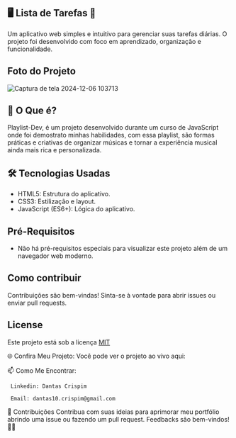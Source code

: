 

 ## 🖥️ Lista de Tarefas 📝
 Um aplicativo web simples e intuitivo para gerenciar suas tarefas diárias. O projeto foi desenvolvido com foco em aprendizado, organização e funcionalidade.


## Foto do Projeto

![Captura de tela 2024-12-06 103713](https://github.com/user-attachments/assets/228d1573-1168-4be9-8290-f2d5344eda9e)



## 🚀 O Que é?

Playlist-Dev, é um projeto desenvolvido durante um curso de JavaScript onde foi demostrato minhas habilidades,
com essa playlist, são formas práticas e criativas de organizar músicas e tornar a experiência musical ainda mais rica e personalizada.

## 🛠️ Tecnologias Usadas
  - HTML5: Estrutura do aplicativo.
  - CSS3: Estilização e layout.
  - JavaScript (ES6+): Lógica do aplicativo.

## Pré-Requisitos

  * Não há pré-requisitos especiais para visualizar este projeto além de um navegador web moderno.
    
## Como contribuir

   Contribuições são bem-vindas! Sinta-se à vontade para abrir issues ou enviar pull requests.
    
## License
  Este projeto está sob a licença [MIT](https://choosealicense.com/licenses/mit/)

🌐 Confira Meu Projeto: 
  Você pode ver o projeto ao vivo aqui: 

📫 Como Me Encontrar: 

     Linkedin: Dantas Crispim

     Email: dantas10.crispim@gmail.com

📝 Contribuições Contribua com suas ideias para aprimorar meu portfólio abrindo uma issue ou fazendo um pull request. Feedbacks são bem-vindos! 🌟🚀

